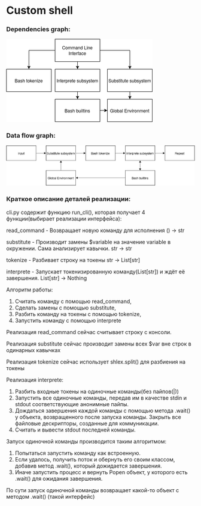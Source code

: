 # Custom shell
### Dependencies graph:
![Dependencies graph](docs/dependencies.png)
### Data flow graph:
![Data flow graph](docs/data_flow.png)
### Краткое описание деталей реализации:
cli.py содержит функцию run_cli(), которая получает 4 функции(выбирает реализации интерфейса):

read_command - Возвращает новую команду для исполнения () -> str

substitute - Производит замены $variable на значение variable в окружении. Сама анализирует кавычки. str -> str

tokenize - Разбивает строку на токены str -> List[str]

interprete - Запускает токенизированную команду(List[str]) и ждёт её завершения. List[str] -> Nothing

Алгоритм работы:
1. Считать команду с помощью read_command,
2. Сделать замены с помощью substitute,
3. Разбить команду на токены с помощью tokenize,
4. Запустить команду с помощью interprete

Реализация read_command сейчас считывает строку с консоли.

Реализация substitute сейчас производит замены всех $var вне строк в одинарных кавычках

Реализация tokenize сейчас использует shlex.split() для разбиения на токены

Реализация interprete:
1. Разбить входные токены на одиночные команды(без пайпов(|))
2. Запустить все одиночные команды, передав им в качестве stdin и stdout соответствующие анонимные пайпы.
3. Дождаться завершения каждой команды с помощью метода .wait() у объекта, возвращенного после запуска команды.
Закрыть все файловые дескрипторы, созданные для коммуникации.
4. Считать и вывести stdout последней команды.

Запуск одиночной команды производится таким алгоритмом:
1. Попытаться запустить команду как встроенную.
2. Если удалось, получить поток и обернуть его своим классом, добавив метод .wait(), который дожидается завершения.
3. Иначе запустить процесс и вернуть Popen объект, у которого есть .wait() для ожидания завершения.

По сути запуск одиночной команды возвращает какой-то объект с методом .wait() (такой интерфейс)